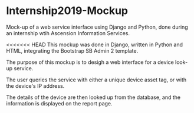 # Internship2019-Mockup
Mock-up of a web service interface using Django and Python, done during an internship wtih Ascension Information Services.

<<<<<<< HEAD
This mockup was done in Django, written in Python and HTML, 
integrating the Bootstrap SB Admin 2 template. 

The purpose of this mockup is to desigh a web interface for a device look-up service.

The user queries the service with either a unique device asset tag, or with the device's 
IP address.

The details of the device are then looked up from the database, and the information is displayed on the report page.
